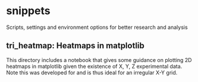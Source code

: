 # snippets
Scripts, settings and environment options for better research and analysis

## tri_heatmap: Heatmaps in matplotlib
This directory includes a notebook that gives some guidance on plotting 2D
heatmaps in matplotlib given the existence of X, Y, Z experimental data.  Note
this was developed for and is thus ideal for an irregular X-Y grid.
